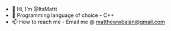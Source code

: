 - 👋 Hi, I’m @ItsMattt
- 💞️ Programming language of choice - C++
- 📫 How to reach me - Email me @ matthewwbalan@gmail.com

<!---
ItsMattt/ItsMattt is a ✨ special ✨ repository because its `README.md` (this file) appears on your GitHub profile.
You can click the Preview link to take a look at your changes.
--->

